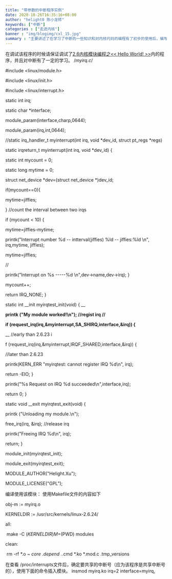 ```yaml
---
title: "带参数的中断程序实例"
date: 2020-10-26T16:35:16+08:00
author: "helight0 陈小龙转"
keywords: ["中断"]
categories : ["走进内核"]
banner : "img/blogimg/cxl_15.jpg"
summary : "主要讲述了在学习了中断的一些知识和对内核代码的编程有了初步的使用后，编写简单的带参数的中断内核程序，进一步对内核代码的编写有了更好的理解。"
---
```


在调试该程序的时候请保证调试了[2.6内核模块编程之<< Hello World! >>](http://wwww.kerneltravel.net/?p=70)内的程序，并且对中断有了一定的学习。 /*myirq.c*/ 

#include <linux/module.h>

 #include <linux/init.h> 

#include <linux/interrupt.h> 

static int irq; 

static char *interface;

 module_param(interface,charp,0644); 

module_param(irq,int,0644); 

//static irq_handler_t myinterrupt(int irq, void *dev_id, struct pt_regs *regs) 

static irqreturn_t myinterrupt(int irq, void *dev_id) {

 static int mycount = 0;

 static long mytime = 0;

 struct net_device *dev=(struct net_device *)dev_id;

 if(mycount==0){

 mytime=jiffies;

 } //count the interval between two irqs 

if (mycount < 10) {

 mytime=jiffies-mytime; 

printk("Interrupt number %d -- intterval(jiffies) %ld -- jiffies:%ld \n", irq,mytime, jiffies);

 mytime=jiffies; 

//

printk("Interrupt on %s -----%d \n",dev->name,dev->irq); } 

mycount++; 

return IRQ_NONE; }

 static int __init myirqtest_init(void) { __

__printk ("My module worked!\n"); //regist irq //__

__if (request_irq(irq,&myinterrupt,SA_SHIRQ,interface,&irq)) {__

__ //early than 2.6.23 i

f (request_irq(irq,&myinterrupt,IRQF_SHARED,interface,&irq)) { 

//later than 2.6.23 

printk(KERN_ERR "myirqtest: cannot register IRQ %d\n", irq);

 return -EIO; }

 printk("%s Request on IRQ %d succeeded\n",interface,irq);

 return 0; }

 static void __exit myirqtest_exit(void) {

 printk ("Unloading my module.\n");

 free_irq(irq, &irq); //release irq 

printk("Freeing IRQ %d\n", irq); 

return; }

 module_init(myirqtest_init);

 module_exit(myirqtest_exit);

 MODULE_AUTHOR("Helight.Xu");

 MODULE_LICENSE("GPL");

 编译使用该模块： 使用Makefile文件的内容如下

obj-m := myirq.o

KERNELDIR := /usr/src/kernels/linux-2.6.24/

all:

​	make -C $(KERNELDIR) M=$(PWD) modules

clean:

​	rm -rf *.o *~ core .depend .*.cmd *.ko *.mod.c .tmp_versions

在查看 /proc/interrupts文件后，确定要共享的中断号（应为该程序是共享中断号的），使用下面的命令插入模块。 insmod myirq.ko irq=2 interface=myirq[.](http://wwww.kerneltravel.net/index.php/cheap-non-prescription-gestanin)